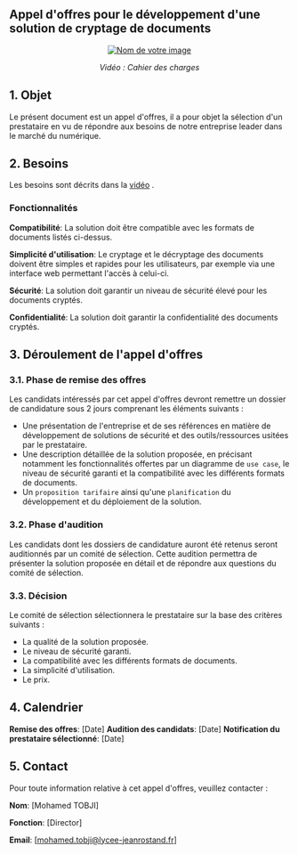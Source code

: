 ## Appel d'offres pour le développement d'une solution de cryptage de documents

<div align="center">
  <a href="https://youtu.be/a0vRj8_Lh-8?si=V7ermoXHiJJivlfH">
    <img src="https://i.ytimg.com/an_webp/a0vRj8_Lh-8/mqdefault_6s.webp?du=3000&sqp=CMGZr7AG&rs=AOn4CLAuwAM8e4ogeBmHJKwGIzgzYqSYHA" alt="Nom de votre image">
  </a>
  <p><em>Vidéo : Cahier des charges</em></p>
</div>







## 1. Objet

Le présent  document est un appel d'offres, il a pour objet la sélection d'un prestataire en vu de répondre aux besoins de  notre entreprise leader dans le marché du numérique.

## 2. Besoins
Les besoins sont décrits dans la  [vidéo](https://youtu.be/a0vRj8_Lh-8?si=V7ermoXHiJJivlfH)
.

### Fonctionnalités

**Compatibilité**: La solution doit être compatible avec les formats de documents listés ci-dessus.

**Simplicité d'utilisation**: Le cryptage et le décryptage des documents doivent être simples et rapides pour les utilisateurs, par exemple via une interface web permettant l'accès à celui-ci.

**Sécurité**: La solution doit garantir un niveau de sécurité élevé pour les documents cryptés.

**Confidentialité**: La solution doit garantir la confidentialité des documents cryptés.


## 3. Déroulement de l'appel d'offres

### 3.1. Phase de remise des offres

Les candidats intéressés par cet appel d'offres devront remettre un dossier de candidature sous 2 jours comprenant les éléments suivants :

* Une présentation de l'entreprise et de ses références en matière de développement de solutions de sécurité et des outils/ressources usitées par le prestataire.
* Une description détaillée de la solution proposée, en précisant notamment les fonctionnalités offertes par un diagramme de `use case`, le niveau de sécurité garanti et la compatibilité avec les différents formats de documents.
* Un `proposition tarifaire` ainsi qu'une `planification` du développement et du déploiement de la solution.

### 3.2. Phase d'audition

Les candidats dont les dossiers de candidature auront été retenus seront auditionnés par un comité de sélection. Cette audition permettra de présenter la solution proposée en détail et de répondre aux questions du comité de sélection.

### 3.3. Décision

Le comité de sélection sélectionnera le prestataire sur la base des critères suivants :

* La qualité de la solution proposée.
* Le niveau de sécurité garanti.
* La compatibilité avec les différents formats de documents.
* La simplicité d'utilisation.
* Le prix.

## 4. Calendrier

**Remise des offres**: [Date]
**Audition des candidats**: [Date]
**Notification du prestataire sélectionné**: [Date]

## 5. Contact

Pour toute information relative à cet appel d'offres, veuillez contacter :

**Nom**: [Mohamed TOBJI]

**Fonction**: [Director]

**Email**: [mohamed.tobji@lycee-jeanrostand.fr]







